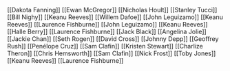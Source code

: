 [[Dakota Fanning]]
[[Ewan McGregor]]
[[Nicholas Hoult]]
[[Stanley Tucci]]
[[Bill Nighy]]
[[Keanu Reeves]]
[[Willem Dafoe]]
[[John Leguizamo]]
[[Keanu Reeves]]
[[Laurence Fishburne]]
[[John Leguizamo]]
[[Keanu Reeves]]
[[Halle Berry]]
[[Laurence Fishburne]]
[[Jack Black]]
[[Angelina Jolie]]
[[Jackie Chan]]
[[Seth Rogen]]
[[David Cross]]
[[Johnny Depp]]
[[Geoffrey Rush]]
[[Penélope Cruz]]
[[Sam Clafin]]
[[Kristen Stewart]]
[[Charlize Theron]]
[[Chris Hemsworth]]
[[Sam Clafin]]
[[Nick Frost]]
[[Toby Jones]]
[[Keanu Reeves]]
[[Laurence Fishburne]]
